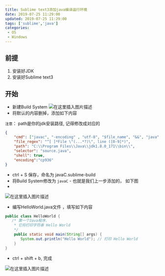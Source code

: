 ```yaml
---
title: Sublime text3添加java编译运行环境
date: 2019-07-25 11:29:00
updated: 2019-07-25 11:29:00
tags: ['sublime','java']
categories: 
 - OS
 - Windows
---
```


## 前提

1. 安装好JDK
2. 安装好Sublime text3

## 开始

- 新建Build System
![在这里插入图片描述](https://img-blog.csdnimg.cn/20190725111738643.png)
- 将默认的内容删掉，添加如下内容

`注意`：
path是你的jdk安装路径, 记得修改成对应的

```json
{
    "cmd": ["javac", "-encoding" , "utf-8", "$file_name", "&&", "java", "$file_base_name"],
    "file_regex": "^[ ]*File \"(...*?)\", line ([0-9]*)",
    "path": "C:\\Program Files\\Java\\jdk1.8.0_171\\bin\\",
    "selector": "source.java",
    "shell": true,
    "encoding":"cp936"
}
```

- ctrl + S 保存，命名为 javaC.sublime-build
- 将Build System修改为 `javaC` - 也就是我们上一步添加的， 如下图
- 
![在这里插入图片描述](https://img-blog.csdnimg.cn/20190725112551460.png)
- 编写HelloWorld.java文件 ，填写如下内容

```java
public class HelloWorld {
   /* 第一个Java程序.  
    * 它将打印字符串 Hello World
    */
    public static void main(String[] args) {
       System.out.println("Hello World"); // 打印 Hello World
    }
}
```
- ctrl + shift + b, 完成

![在这里插入图片描述](https://img-blog.csdnimg.cn/20190725112749241.png)
